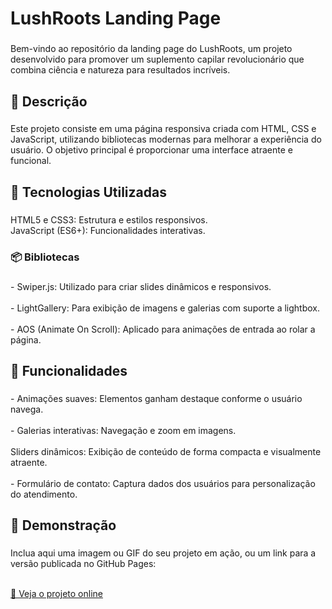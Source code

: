 <h1 align="left">LushRoots Landing Page</h1>

###

<p align="left">Bem-vindo ao repositório da landing page do LushRoots, um projeto desenvolvido para promover um suplemento capilar revolucionário que combina ciência e natureza para resultados incríveis.</p>

###

<h2 align="left">📖 Descrição</h2>

###

<p align="left">Este projeto consiste em uma página responsiva criada com HTML, CSS e JavaScript, utilizando bibliotecas modernas para melhorar a experiência do usuário. O objetivo principal é proporcionar uma interface atraente e funcional.</p>

###

<h2 align="left">🚀 Tecnologias Utilizadas</h2>

###

<p align="left">HTML5 e CSS3: Estrutura e estilos responsivos.<br>JavaScript (ES6+): Funcionalidades interativas.</p>

###

<h3 align="left">📦 Bibliotecas</h3>

###

<p align="left">- Swiper.js: Utilizado para criar slides dinâmicos e responsivos.<br><br>- LightGallery: Para exibição de imagens e galerias com suporte a lightbox.<br><br>- AOS (Animate On Scroll): Aplicado para animações de entrada ao rolar a página.</p>

###

<h2 align="left">🌟 Funcionalidades</h2>

###

<p align="left">- Animações suaves: Elementos ganham destaque conforme o usuário navega.<br><br>- Galerias interativas: Navegação e zoom em imagens.<br><br>Sliders dinâmicos: Exibição de conteúdo de forma compacta e visualmente atraente.<br><br>- Formulário de contato: Captura dados dos usuários para personalização do atendimento.</p>

###

<h2 align="left">📸 Demonstração</h2>

###

<p align="left">Inclua aqui uma imagem ou GIF do seu projeto em ação, ou um link para a versão publicada no GitHub Pages:<br><br></p>
 <a href="mailto:joycisabrina@gmail.com" target="_blank">
 🔗 Veja o projeto online
 </a>
